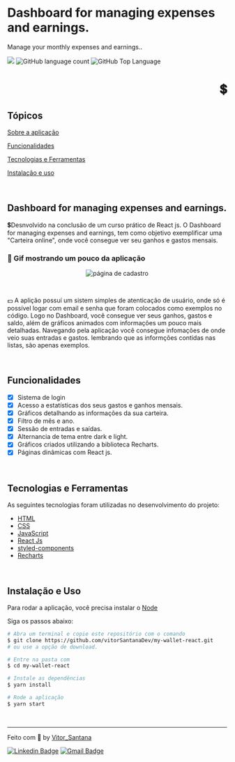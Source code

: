 # Dashboard for managing expenses and earnings.

<p>Manage your monthly expenses and earnings..</p>

<p>
  <img src="https://img.shields.io/badge/made%20by-Vitor%20Santana-1ECA5F?style=flat-square">
  <img alt="GitHub language count" src="https://img.shields.io/github/languages/count/vitorSantanaDev/socialNetworkForDogs?color=1ECA5F&style=flat-square">
  <img alt="GitHub Top Language" src="https://img.shields.io/github/languages/top/vitorSantanaDev/socialNetworkForDogs?color=1ECA5F&style=flat-square">
</p>

<div  height="120" align="right" >
  <h1>💲</h1>
</div>

## Tópicos 

[Sobre a aplicação](#my-wallet-react)

[Funcionalidades](#funcionalidades)

[Tecnologias e Ferramentas](#tecnologias-e-ferramentas)

[Instalação e uso](#instalação-e-uso)


<br>

## Dashboard for managing expenses and earnings.

💲Desnvolvido na conclusão de um curso prático de React js. O Dashboard for managing expenses and earnings, tem como objetivo exemplificar uma "Carteira online", onde você consegue ver seu ganhos e gastos mensais. 

<h3 align="left">🤑 Gif mostrando um pouco da aplicação</h3>
<p align="center">
  <img src="src/assets/video/videoOfAplication.gif" alt="página de cadastro">
</p>

<br>

💵 A aplição possuí um sistem simples de atenticação de usuário, onde só é possível logar com email e senha que foram colocados como exemplos no código. Logo no Dashboard, você consegue ver seus ganhos, gastos e saldo, além de gráficos animados com informações um pouco mais detalhadas. Navegando pela aplicação você consegue infomações de onde veio suas entradas e gastos. lembrando que as informções contidas nas listas, são apenas exemplos.

<br>

## Funcionalidades

- [X] Sistema de login
- [X] Acesso a estatísticas dos seus gastos e ganhos mensais.
- [X] Gráficos detalhando as informações da sua carteira.
- [x] Filtro de mês e ano.
- [x] Sessão de entradas e saídas.
- [x] Alternancia de tema entre dark e light.
- [x] Gráficos criados utilizando a biblioteca Recharts.
- [X] Páginas dinâmicas com React js.

<br>

## Tecnologias e Ferramentas

As seguintes tecnologias foram utilizadas no desenvolvimento do projeto:

- [HTML](https://devdocs.io/html/)
- [CSS](https://devdocs.io/css/)
- [JavaScript](https://devdocs.io/javascript/)
- [React Js](https://devdocs.io/Reactjs/)
- [styled-components](https://devdocs.io/styled-components/)
- [Recharts](https://devdocs.io/Recharts/)

<br>

## Instalação e Uso

Para rodar a aplicação, você precisa instalar o [Node](https://nodejs.org/en/)

Siga os passos abaixo:

```bash
# Abra um terminal e copie este repositório com o comando
$ git clone https://github.com/vitorSantanaDev/my-wallet-react.git
# ou use a opção de download.

# Entre na pasta com 
$ cd my-wallet-react

# Instale as dependências
$ yarn install

# Rode a aplicação
$ yarn start
```

<br>

---

Feito com :yellow_heart: by [Vitor_Santana](https://github.com/vitorSantanaDev)

[![Linkedin Badge](https://img.shields.io/badge/-Vitor%20Santana-blue?style=flat-square&logo=Linkedin&logoColor=white&link=https://www.linkedin.com/in/vitor-santana-bbb607217/)](https://www.linkedin.com/in/vitor-santana-bbb607217/) 
[![Gmail Badge](https://img.shields.io/badge/-vitorsantana.developer@gmail-c14438?style=flat-square&logo=Gmail&logoColor=white&link=mailto:vitorsantana.developer@gmail)](mailto:vitorsantana.developer@gmail)
